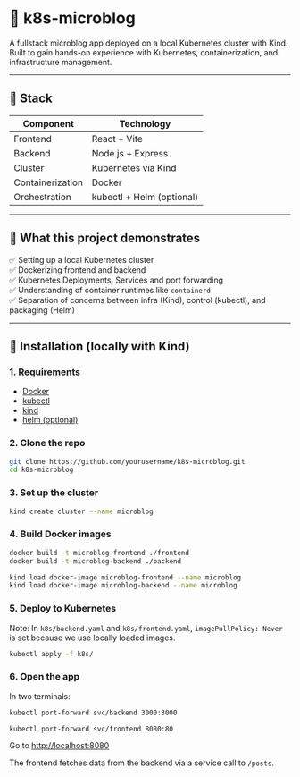 # 🐳 k8s-microblog

A fullstack microblog app deployed on a local Kubernetes cluster with Kind.  
Built to gain hands-on experience with Kubernetes, containerization, and infrastructure management.

---

## 🔧 Stack

| Component        | Technology                |
| ---------------- | ------------------------- |
| Frontend         | React + Vite              |
| Backend          | Node.js + Express         |
| Cluster          | Kubernetes via Kind       |
| Containerization | Docker                    |
| Orchestration    | kubectl + Helm (optional) |

---

## 🎯 What this project demonstrates

✅ Setting up a local Kubernetes cluster  
✅ Dockerizing frontend and backend  
✅ Kubernetes Deployments, Services and port forwarding  
✅ Understanding of container runtimes like `containerd`  
✅ Separation of concerns between infra (Kind), control (kubectl), and packaging (Helm)

---

## 🚀 Installation (locally with Kind)

### 1. Requirements

- [Docker](https://www.docker.com/)
- [kubectl](https://kubernetes.io/docs/tasks/tools/)
- [kind](https://kind.sigs.k8s.io/docs/user/quick-start/)
- [helm (optional)](https://helm.sh/)

### 2. Clone the repo

```bash
git clone https://github.com/yourusername/k8s-microblog.git
cd k8s-microblog
```

### 3. Set up the cluster

```bash
kind create cluster --name microblog
```

### 4. Build Docker images

```bash
docker build -t microblog-frontend ./frontend
docker build -t microblog-backend ./backend

kind load docker-image microblog-frontend --name microblog
kind load docker-image microblog-backend --name microblog
```

### 5. Deploy to Kubernetes

Note: In `k8s/backend.yaml` and `k8s/frontend.yaml`, `imagePullPolicy: Never` is set because we use locally loaded images.

```bash
kubectl apply -f k8s/
```

### 6. Open the app

In two terminals:

```bash
kubectl port-forward svc/backend 3000:3000
```

```bash
kubectl port-forward svc/frontend 8080:80
```

Go to [http://localhost:8080](http://localhost:8080)

The frontend fetches data from the backend via a service call to `/posts`.
